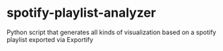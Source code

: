 # spotify-playlist-analyzer
Python script that generates all kinds of visualization based on a spotify playlist exported via Exportify
